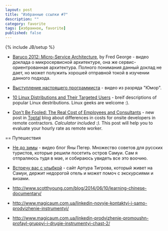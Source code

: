 ```yaml
---
layout: post
title: "Избранные ссылки #7"
description: ""
category: favorite
tags: [избранное, favorite]
published: false
---
```

{% include JB/setup %}


* [Baruco 2012: Micro-Service Architecture](http://www.youtube.com/watch?v=2rKEveL55TY), by Fred George - видео доклада о микросервисной архитектуре, она же сервис-ориентрованная архитектура. Полного понимания данный доклад не дает, но может полужить хорошей отправной токой в изучении данного подхода.
* [Выступление настоящего программиста](http://www.youtube.com/watch?v=SyWFvn0I6m8) - видео из разряда "Юмор".

* [10 Linux Distributions and Their Targeted Users](http://www.tecmint.com/10-linux-distributions-and-their-targeted-users/) - breif descriptions of popular Linux destributions. Linux geeks are welcome :).
* [Don't Be Fooled: The Real Cost of Employees and Consultants](http://www.toptal.com/freelance/don-t-be-fooled-the-real-cost-of-employees-and-consultants) - new post in [Toptal](http://www.toptal.com/?ref=12369) blog about differences in costs for onsite developers in remote contractors. *Calculator included :).* This post will help you to evaluate your hourly rate as remote worker.

== Путешествия

* [Не до зимы](http://www.youtube.com/user/nedozimy) - видео блог Яны Пегер. Множество советов для русских туристов, которые решили посетить остров Самуи. Сам я отпраляюсь тудя в мае, и собираюсь увидеть все это воочию.
* [Встречу вас с улыбкой](http://meetyousmile.com/) - сайт Артура Тигрова, который живет на Самуи, держит недорогой отель и может помоч с экскурсиями и визами. 
* http://www.scotthyoung.com/blog/2014/06/10/learning-chinese-documentary/


* http://www.magicaum.com.ua/linkedin-novyie-kontaktyi-i-samo-prodvizhenie-instrumentyi/
* http://www.magicaum.com.ua/linkedin-prodvizhenie-promoushn-profayl-gruppyi-i-drugie-instrumentyi-chast-2/
